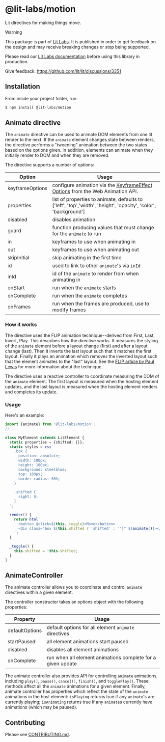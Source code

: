 # @lit-labs/motion

Lit directives for making things move.

> [!WARNING]
>
> This package is part of [Lit Labs](https://lit.dev/docs/libraries/labs/). It
> is published in order to get feedback on the design and may receive breaking
> changes or stop being supported.
>
> Please read our [Lit Labs documentation](https://lit.dev/docs/libraries/labs/)
> before using this library in production.
>
> Give feedback: https://github.com/lit/lit/discussions/3351

## Installation

From inside your project folder, run:

```bash
$ npm install @lit-labs/motion
```

## Animate directive

The `animate` directive can be used to animate DOM elements from one lit render
to the next. If the `animate` element changes state between renders, the directive
performs a "tweening" animation between the two states based on the options given.
In addition, elements can animate when they initially render to DOM and when they
are removed.

The directive supports a number of options:

| Option          | Usage                                                                                                                                                                       |
| --------------- | --------------------------------------------------------------------------------------------------------------------------------------------------------------------------- |
| keyframeOptions | configure animation via the [KeyframeEffect Options](https://developer.mozilla.org/en-US/docs/Web/API/KeyframeEffect/KeyframeEffect#parameters) from the Web Animation API. |
| properties      | list of properties to animate, defaults to ['left', 'top','width', 'height', 'opacity', 'color', 'background']                                                              |
| disabled        | disables animation                                                                                                                                                          |
| guard           | function producing values that must change for the `animate` to run                                                                                                         |
| in              | keyframes to use when animating in                                                                                                                                          |
| out             | keyframes to use when animating out                                                                                                                                         |
| skipInitial     | skip animating in the first time                                                                                                                                            |
| id              | used to link to other `animate`'s via `inId`                                                                                                                                |
| inId            | id of the `animate` to render from when animating in                                                                                                                        |
| onStart         | run when the `animate` starts                                                                                                                                               |
| onComplete      | run when the `animate` completes                                                                                                                                            |
| onFrames        | run when the frames are produced, use to modify frames                                                                                                                      |

### How it works

The directive uses the FLIP animation technique--derived from First, Last, Invert,
Play. This describes how the directive works. It measures the styling of the `animate`
element before a layout change (first) and after a layout change (last). Then it
inverts the last layout such that it matches the first layout. Finally it plays an
animation which removes the inverted layout such that the element animates to the
"last" layout. See the [FLIP article by Paul Lewis](https://aerotwist.com/blog/flip-your-animations/)
for more information about the technique.

The directive uses a reactive controller to coordinate measuring the DOM of the
`animate` element. The first layout is measured when the hosting element updates,
and the last layout is measured when the hosting element renders and completes
its update.

### Usage

Here's an example:

```ts
import {animate} from '@lit-labs/motion';
// ...

class MyElement extends LitElement {
  static properties = {shifted: {}};
  static styles = css`
    .box {
      position: absolute;
      width: 100px;
      height: 100px;
      background: steelblue;
      top: 100px;
      border-radius: 50%;
    }

    .shifted {
      right: 0;
    }
  `;

  render() {
    return html`
      <button @click=${this._toggle}>Move</button>
      <div class="box ${this.shifted ? 'shifted' : ''}" ${animate()}></div>
    `;
  }

  _toggle() {
    this.shifted = !this.shifted;
  }
}
```

## AnimateController

The animate controller allows you to coordinate and control `animate` directives within
a given element.

The controller constructor takes an options object with the following properties:

| Property       | Usage                                                       |
| -------------- | ----------------------------------------------------------- |
| defaultOptions | default options for all element `animate` directives        |
| startPaused    | all element animations start paused                         |
| disabled       | disables all element animations                             |
| onComplete     | run when all element animations complete for a given update |

The animate controller also provides API for controlling `animate` animations,
including `play()`, `pause()`, `cancel()`, `finish()`, and `togglePlay()`.
These methods affect all the `animate` animations for a given element. Finally,
animate controller has properties which reflect the state of the `animate` animations
in the host element: `isPlaying` returns true if any `animate`'s are
currently playing; `isAnimating` returns true if any `animate`s currently have
animations (which may be paused).

## Contributing

Please see [CONTRIBUTING.md](../../../CONTRIBUTING.md).
